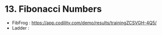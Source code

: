 # 13. Fibonacci Numbers
- FibFrog : https://app.codility.com/demo/results/trainingZCSVGH-4Q5/
- Ladder : 

